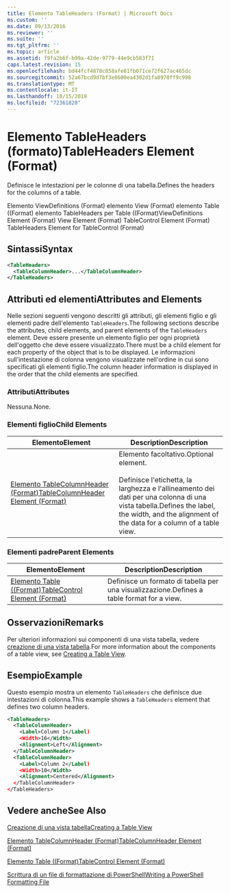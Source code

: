 ```yaml
---
title: Elemento TableHeaders (Format) | Microsoft Docs
ms.custom: ''
ms.date: 09/13/2016
ms.reviewer: ''
ms.suite: ''
ms.tgt_pltfrm: ''
ms.topic: article
ms.assetid: f9fa2b6f-b99a-42de-9779-44e9cb583f71
caps.latest.revision: 15
ms.openlocfilehash: bd44fcf4878c858afe81fb071ce72f627ac465dc
ms.sourcegitcommit: 52a67bcd9d7bf3e8600ea4302d1fa8970ff9c998
ms.translationtype: MT
ms.contentlocale: it-IT
ms.lasthandoff: 10/15/2019
ms.locfileid: "72361820"
---
```

# <a name="tableheaders-element-format"></a><span data-ttu-id="ae9c7-102">Elemento TableHeaders (formato)</span><span class="sxs-lookup"><span data-stu-id="ae9c7-102">TableHeaders Element (Format)</span></span>

<span data-ttu-id="ae9c7-103">Definisce le intestazioni per le colonne di una tabella.</span><span class="sxs-lookup"><span data-stu-id="ae9c7-103">Defines the headers for the columns of a table.</span></span>

<span data-ttu-id="ae9c7-104">Elemento ViewDefinitions (Format) elemento View (Format) elemento Table ((Format) elemento TableHeaders per Table ((Format)</span><span class="sxs-lookup"><span data-stu-id="ae9c7-104">ViewDefinitions Element (Format) View Element (Format) TableControl Element (Format) TableHeaders Element for TableControl (Format)</span></span>

## <a name="syntax"></a><span data-ttu-id="ae9c7-105">Sintassi</span><span class="sxs-lookup"><span data-stu-id="ae9c7-105">Syntax</span></span>

```xml
<TableHeaders>
  <TableColumnHeader>...</TableColumnHeader>
</TableHeaders>

```

## <a name="attributes-and-elements"></a><span data-ttu-id="ae9c7-106">Attributi ed elementi</span><span class="sxs-lookup"><span data-stu-id="ae9c7-106">Attributes and Elements</span></span>

<span data-ttu-id="ae9c7-107">Nelle sezioni seguenti vengono descritti gli attributi, gli elementi figlio e gli elementi padre dell'elemento `TableHeaders`.</span><span class="sxs-lookup"><span data-stu-id="ae9c7-107">The following sections describe the attributes, child elements, and parent elements of the `TableHeaders` element.</span></span> <span data-ttu-id="ae9c7-108">Deve essere presente un elemento figlio per ogni proprietà dell'oggetto che deve essere visualizzato.</span><span class="sxs-lookup"><span data-stu-id="ae9c7-108">There must be a child element for each property of the object that is to be displayed.</span></span> <span data-ttu-id="ae9c7-109">Le informazioni sull'intestazione di colonna vengono visualizzate nell'ordine in cui sono specificati gli elementi figlio.</span><span class="sxs-lookup"><span data-stu-id="ae9c7-109">The column header information is displayed in the order that the child elements are specified.</span></span>

### <a name="attributes"></a><span data-ttu-id="ae9c7-110">Attributi</span><span class="sxs-lookup"><span data-stu-id="ae9c7-110">Attributes</span></span>

<span data-ttu-id="ae9c7-111">Nessuna.</span><span class="sxs-lookup"><span data-stu-id="ae9c7-111">None.</span></span>

### <a name="child-elements"></a><span data-ttu-id="ae9c7-112">Elementi figlio</span><span class="sxs-lookup"><span data-stu-id="ae9c7-112">Child Elements</span></span>

|<span data-ttu-id="ae9c7-113">Elemento</span><span class="sxs-lookup"><span data-stu-id="ae9c7-113">Element</span></span>|<span data-ttu-id="ae9c7-114">Description</span><span class="sxs-lookup"><span data-stu-id="ae9c7-114">Description</span></span>|
|-------------|-----------------|
|[<span data-ttu-id="ae9c7-115">Elemento TableColumnHeader (Format)</span><span class="sxs-lookup"><span data-stu-id="ae9c7-115">TableColumnHeader Element (Format)</span></span>](./tablecolumnheader-element-format.md)|<span data-ttu-id="ae9c7-116">Elemento facoltativo.</span><span class="sxs-lookup"><span data-stu-id="ae9c7-116">Optional element.</span></span><br /><br /> <span data-ttu-id="ae9c7-117">Definisce l'etichetta, la larghezza e l'allineamento dei dati per una colonna di una vista tabella.</span><span class="sxs-lookup"><span data-stu-id="ae9c7-117">Defines the label, the width, and the alignment of the data for a column of a table view.</span></span>|

### <a name="parent-elements"></a><span data-ttu-id="ae9c7-118">Elementi padre</span><span class="sxs-lookup"><span data-stu-id="ae9c7-118">Parent Elements</span></span>

|<span data-ttu-id="ae9c7-119">Elemento</span><span class="sxs-lookup"><span data-stu-id="ae9c7-119">Element</span></span>|<span data-ttu-id="ae9c7-120">Description</span><span class="sxs-lookup"><span data-stu-id="ae9c7-120">Description</span></span>|
|-------------|-----------------|
|[<span data-ttu-id="ae9c7-121">Elemento Table ((Format)</span><span class="sxs-lookup"><span data-stu-id="ae9c7-121">TableControl Element (Format)</span></span>](./tablecontrol-element-format.md)|<span data-ttu-id="ae9c7-122">Definisce un formato di tabella per una visualizzazione.</span><span class="sxs-lookup"><span data-stu-id="ae9c7-122">Defines a table format for a view.</span></span>|

## <a name="remarks"></a><span data-ttu-id="ae9c7-123">Osservazioni</span><span class="sxs-lookup"><span data-stu-id="ae9c7-123">Remarks</span></span>

<span data-ttu-id="ae9c7-124">Per ulteriori informazioni sui componenti di una vista tabella, vedere [creazione di una vista tabella](./creating-a-table-view.md).</span><span class="sxs-lookup"><span data-stu-id="ae9c7-124">For more information about the components of a table view, see [Creating a Table View](./creating-a-table-view.md).</span></span>

## <a name="example"></a><span data-ttu-id="ae9c7-125">Esempio</span><span class="sxs-lookup"><span data-stu-id="ae9c7-125">Example</span></span>

<span data-ttu-id="ae9c7-126">Questo esempio mostra un elemento `TableHeaders` che definisce due intestazioni di colonna.</span><span class="sxs-lookup"><span data-stu-id="ae9c7-126">This example shows a `TableHeaders` element that defines two column headers.</span></span>

```xml
<TableHeaders>
  <TableColumnHeader>
    <Label>Column 1</Label)
    <Width>16</Width>
    <Alignment>Left</Alignment>
  </TableColumnHeader>
  <TableColumnHeader>
    <Label>Column 2</Label)
    <Width>10</Width>
    <Alignment>Centered</Alignment>
  </TableColumnHeader>
</TableHeaders>
```

## <a name="see-also"></a><span data-ttu-id="ae9c7-127">Vedere anche</span><span class="sxs-lookup"><span data-stu-id="ae9c7-127">See Also</span></span>

[<span data-ttu-id="ae9c7-128">Creazione di una vista tabella</span><span class="sxs-lookup"><span data-stu-id="ae9c7-128">Creating a Table View</span></span>](./creating-a-table-view.md)

[<span data-ttu-id="ae9c7-129">Elemento TableColumnHeader (Format)</span><span class="sxs-lookup"><span data-stu-id="ae9c7-129">TableColumnHeader Element (Format)</span></span>](./tablecolumnheader-element-format.md)

[<span data-ttu-id="ae9c7-130">Elemento Table ((Format)</span><span class="sxs-lookup"><span data-stu-id="ae9c7-130">TableControl Element (Format)</span></span>](./tablecontrol-element-format.md)

[<span data-ttu-id="ae9c7-131">Scrittura di un file di formattazione di PowerShell</span><span class="sxs-lookup"><span data-stu-id="ae9c7-131">Writing a PowerShell Formatting File</span></span>](./writing-a-powershell-formatting-file.md)
